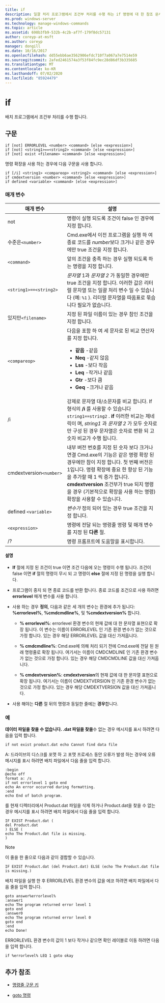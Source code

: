 ```yaml
---
title: if
description: 일괄 처리 프로그램에서 조건부 처리를 수행 하는 if 명령에 대 한 참조 문서입니다.
ms.prod: windows-server
ms.technology: manage-windows-commands
ms.topic: article
ms.assetid: 698b3fb9-532b-4c2b-af7f-179f8dc57131
author: coreyp-at-msft
ms.author: coreyp
manager: dongill
ms.date: 10/16/2017
ms.openlocfilehash: dd55ebb6ae3562906efdc710f7a067a7e7514e59
ms.sourcegitcommit: 2afed2461574a3f53f84fc9ec28d86df3b335685
ms.translationtype: MT
ms.contentlocale: ko-KR
ms.lasthandoff: 07/02/2020
ms.locfileid: "85924479"
---
```

# <a name="if"></a>if

배치 프로그램에서 조건부 처리를 수행 합니다.

## <a name="syntax"></a>구문

```
if [not] ERRORLEVEL <number> <command> [else <expression>]
if [not] <string1>==<string2> <command> [else <expression>]
if [not] exist <filename> <command> [else <expression>]
```

명령 확장을 사용 하는 경우에 다음 구문을 사용 합니다.

```
if [/i] <string1> <compareop> <string2> <command> [else <expression>]
if cmdextversion <number> <command> [else <expression>]
if defined <variable> <command> [else <expression>]
```

### <a name="parameters"></a>매개 변수

| 매개 변수 | 설명 |
| --------- |------------ |
| not | 명령이 실행 되도록 조건이 false 인 경우에 지정 합니다. |
| 수준은`<number>` | Cmd.exe에서 이전 프로그램을 실행 하 여 종료 코드를 *number*보다 크거나 같은 경우에만 true 조건을 지정 합니다. |
| `<command>` | 앞의 조건을 충족 하는 경우 실행 되도록 하는 명령을 지정 합니다. |
| `<string1>==<string2>` | *문자열* 1과 *문자열 2* 가 동일한 경우에만 true 조건을 지정 합니다. 이러한 값은 리터럴 문자열 또는 일괄 처리 변수 일 수 있습니다 (예: `%1` ). 리터럴 문자열을 따옴표로 묶습니다 필요가 없습니다. |
| 있지만`<filename>` | 지정 된 파일 이름이 있는 경우 참인 조건을 지정 합니다. |
| `<compareop>` | 다음을 포함 하 여 세 문자로 된 비교 연산자를 지정 합니다.<ul><li>**같음** -같음</li><li>**Neq** -같지 않음</li><li>**Lss** -보다 작음</li><li>**Leq** -작거나 같음</li><li>**Gtr** -보다 큼</li><li>**Geq** -크거나 같음</li></ul> |
| /i | 강제로 문자열 대/소문자를 비교 합니다. If 형식의 **/i** 를 사용할 수 있습니다 `string1==string2` . **if** 이러한 비교는 제네릭이 며, *string1* 과 *문자열 2* 가 모두 숫자로만 구성 된 경우 문자열은 숫자로 변환 되 고 숫자 비교가 수행 됩니다. |
| cmdextversion`<number>` | 내부 버전 번호를 지정 된 숫자 보다 크거나 연결 Cmd.exe의 기능은 같은 명령 확장 된 경우에만 참이 지정 합니다. 첫 번째 버전은 1입니다. 명령 확장에 중요 한 향상 된 기능을 추가할 때 1 씩 증가 합니다. **cmdextversion** 조건부가 true 되지 명령을 경우 (기본적으로 확장을 사용 하는 명령) 확장을 사용할 수 있습니다. |
| defined `<variable>` | *변수가* 정의 되어 있는 경우 true 조건을 지정 합니다. |
| `<expression>` | 명령에 전달 되는 명령줄 명령 및 매개 변수를 지정 된 **다른** 절. |
| /? | 명령 프롬프트에 도움말을 표시합니다. |

#### <a name="remarks"></a>설명

- **If** 절에 지정 된 조건이 true 이면 조건 다음에 오는 명령이 수행 됩니다. 조건이 false 이면 **if** 절의 명령이 무시 되 고 명령이 **else** 절에 지정 된 명령을 실행 합니다.

- 프로그램이 중지 되 면 종료 코드를 반환 합니다. 종료 코드를 조건으로 사용 하려면 **errorlevel** 매개 변수를 사용 합니다.

- 사용 하는 경우 **정의**, 다음과 같은 세 개의 변수는 환경에 추가 됩니다: **%errorlevel%**, **%cmdcmdline%**, 및 **%cmdextversion%** 합니다.

  - **% errorlevel%**: errorlevel 환경 변수의 현재 값에 대 한 문자열 표현으로 확장 됩니다. 이 변수는 이름이 ERRORLEVEL 인 기존 환경 변수가 없는 것으로 가정 합니다. 있는 경우 해당 ERRORLEVEL 값을 대신 가져옵니다.

  - **% cmdcmdline%**: Cmd.exe에 의해 처리 되기 전에 Cmd.exe에 전달 된 원래 명령줄로 확장 됩니다. 여기서는 이름이 CMDCMDLINE 인 기존 환경 변수가 없는 것으로 가정 합니다. 있는 경우 해당 CMDCMDLINE 값을 대신 가져옵니다.

  - **% cmdextversion%**: **cmdextversion**의 현재 값에 대 한 문자열 표현으로 확장 됩니다. 여기서는 이름이 CMDEXTVERSION 인 기존 환경 변수가 없는 것으로 가정 합니다. 있는 경우 해당 CMDEXTVERSION 값을 대신 가져옵니다.

- 사용 해야는 **다른** 절 뒤의 명령과 동일한 줄에는 **경우**합니다.

### <a name="examples"></a>예

**데이터 파일을 찾을 수 없습니다. .dat 파일을 찾을**수 없는 경우 메시지를 표시 하려면 다음을 입력 합니다.

```
if not exist product.dat echo Cannot find data file
```

A: 드라이브의 디스크를 포맷 하 고 포맷 프로세스 동안 오류가 발생 하는 경우에 오류 메시지를 표시 하려면 배치 파일에서 다음 줄을 입력 합니다.

```
:begin
@echo off
format a: /s
if not errorlevel 1 goto end
echo An error occurred during formatting.
:end
echo End of batch program.
```

를 현재 디렉터리에서 Product.dat 파일을 삭제 하거나 Product.dat을 찾을 수 없는 경우 메시지를 표시 하려면 배치 파일에서 다음 줄을 입력 합니다.

```
IF EXIST Product.dat (
del Product.dat
) ELSE (
echo The Product.dat file is missing.
)
```

> [!NOTE]
> 이 줄을 한 줄으로 다음과 같이 결합할 수 있습니다.
> ```
> IF EXIST Product.dat (del Product.dat) ELSE (echo The Product.dat file is missing.)
> ```

배치 파일을 실행 한 후 ERRORLEVEL 환경 변수의 값을 에코 하려면 배치 파일에서 다음 줄을 입력 합니다.

```
goto answer%errorlevel%
:answer1
echo The program returned error level 1
goto end
:answer0
echo The program returned error level 0
goto end
:end
echo Done!
```

ERRORLEVEL 환경 변수의 값이 1 보다 작거나 같으면 확인 레이블로 이동 하려면 다음을 입력 합니다.

```
if %errorlevel% LEQ 1 goto okay
```

## <a name="additional-references"></a>추가 참조

- [명령줄 구문 키](command-line-syntax-key.md)

- [goto 명령](goto.md)
